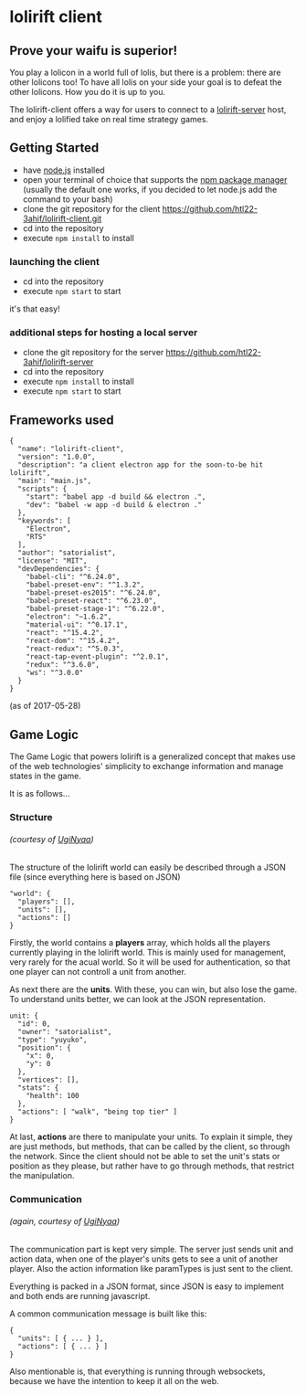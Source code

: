 # lolirift client

## Prove your waifu is superior!

You play a lolicon in a world full of lolis, but there is a problem: there are other lolicons too! To have all lolis on your side your goal is to defeat the other lolicons. How you do it is up to you.

The lolirift-client offers a way for users to connect to a [lolirift-server](https://github.com/htl22-3ahif/lolirift-server) host, and enjoy a lolified take on real time strategy games.

## Getting Started

- have [node.js](https://nodejs.org/en/) installed
- open your terminal of choice that supports the [npm package manager](https://www.npmjs.com/) (usually the default one works, if you decided to let node.js add the command to your bash)
- clone the git repository for the client https://github.com/htl22-3ahif/lolirift-client.git
- cd into the repository
- execute `npm install` to install

### launching the client

- cd into the repository
- execute `npm start` to start

it's that easy!

### additional steps for hosting a local server

- clone the git repository for the server https://github.com/htl22-3ahif/lolirift-server
- cd into the repository
- execute `npm install` to install
- execute `npm start` to start

## Frameworks used

```
{
  "name": "lolirift-client",
  "version": "1.0.0",
  "description": "a client electron app for the soon-to-be hit lolirift",
  "main": "main.js",
  "scripts": {
    "start": "babel app -d build && electron .",
    "dev": "babel -w app -d build & electron ."
  },
  "keywords": [
    "Electron",
    "RTS"
  ],
  "author": "satorialist",
  "license": "MIT",
  "devDependencies": {
    "babel-cli": "^6.24.0",
    "babel-preset-env": "^1.3.2",
    "babel-preset-es2015": "^6.24.0",
    "babel-preset-react": "^6.23.0",
    "babel-preset-stage-1": "^6.22.0",
    "electron": "~1.6.2",
    "material-ui": "^0.17.1",
    "react": "^15.4.2",
    "react-dom": "^15.4.2",
    "react-redux": "^5.0.3",
    "react-tap-event-plugin": "^2.0.1",
    "redux": "^3.6.0",
    "ws": "^3.0.0"
  }
}
```

(as of 2017-05-28)

## Game Logic

The Game Logic that powers lolirift is a generalized concept that makes use of the web technologies' simplicity to exchange information and manage states in the game.

It is as follows...

### Structure
###### (courtesy of [UgiNyaa](https://github.com/UgiNyaa))

The structure of the lolirift world can easily be described through a JSON file (since everything here is based on JSON)

```
"world": {
  "players": [],
  "units": [],
  "actions": []
}
```

Firstly, the world contains a __players__ array, which holds all the players currently playing in the lolirift world. This is mainly used for management, very rarely for the acual world. So it will be used for authentication, so that one player can not controll a unit from another.

As next there are the __units__. With these, you can win, but also lose the game. To understand units better, we can look at the JSON representation.

```
unit: {
  "id": 0,
  "owner": "satorialist",
  "type": "yuyuko",
  "position": {
    "x": 0,
    "y": 0
  },
  "vertices": [],
  "stats": {
    "health": 100
  },
  "actions": [ "walk", "being top tier" ]
}
```

At last, __actions__ are there to manipulate your units. To explain it simple, they are just methods, but methods, that can be called by the client, so through the network. Since the client should not be able to set the unit's stats or position as they please, but rather have to go through methods, that restrict the manipulation.

### Communication
###### (again, courtesy of [UgiNyaa](https://github.com/UgiNyaa))

The communication part is kept very simple. The server just sends unit and action data, when one of the player's units gets to see a unit of another player. Also the action information like paramTypes is just sent to the client.

Everything is packed in a JSON format, since JSON is easy to implement and both ends are running javascript.

A common communication message is built like this:

```
{
  "units": [ { ... } ],
  "actions": [ { ... } ]
}
```

Also mentionable is, that everything is running through websockets, because we have the intention to keep it all on the web.
